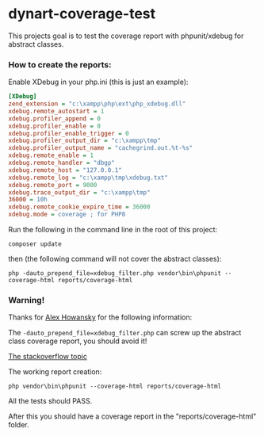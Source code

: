 # dynart-coverage-test
This projects goal is to test the coverage report with phpunit/xdebug for abstract classes.

### How to create the reports:

Enable XDebug in your php.ini (this is just an example):
```ini
[XDebug]
zend_extension = "c:\xampp\php\ext\php_xdebug.dll"
xdebug.remote_autostart = 1
xdebug.profiler_append = 0
xdebug.profiler_enable = 0
xdebug.profiler_enable_trigger = 0
xdebug.profiler_output_dir = "c:\xampp\tmp"
xdebug.profiler_output_name = "cachegrind.out.%t-%s"
xdebug.remote_enable = 1
xdebug.remote_handler = "dbgp"
xdebug.remote_host = "127.0.0.1"
xdebug.remote_log = "c:\xampp\tmp\xdebug.txt"
xdebug.remote_port = 9000
xdebug.trace_output_dir = "c:\xampp\tmp"
36000 = 10h
xdebug.remote_cookie_expire_time = 36000
xdebug.mode = coverage ; for PHP8
```

Run the following in the command line in the root of this project:
```
composer update
```

then (the following command will not cover the abstract classes):
```
php -dauto_prepend_file=xdebug_filter.php vendor\bin\phpunit --coverage-html reports/coverage-html
```

### Warning!

Thanks for [Alex Howansky](https://stackoverflow.com/users/453002/alex-howansky) for the following information:  

The `-dauto_prepend_file=xdebug_filter.php` can screw up the abstract class coverage report, you should avoid it!  

[The stackoverflow topic](https://stackoverflow.com/questions/75981058/phpunit-and-xdebug-coverage-for-abstract-classes-are-always-0?noredirect=1#comment134009776_75981058)

The working report creation:

```
php vendor\bin\phpunit --coverage-html reports/coverage-html
```


All the tests should PASS.

After this you should have a coverage report in the "reports/coverage-html" folder.

